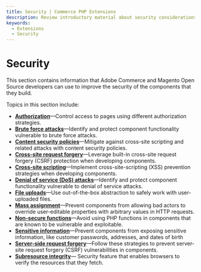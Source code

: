 ```yaml
---
title: Security | Commerce PHP Extensions
description: Review introductory material about security considerations for Adobe Commerce and Magento Open Source component development.
keywords:
  - Extensions
  - Security
---
```


# Security

This section contains information that Adobe Commerce and Magento Open Source developers can use to improve the security of the components that they build.

Topics in this section include:

-  [**Authorization**](authorization.md)—Control access to pages using different authorization strategies.
-  [**Brute force attacks**](brute-force.md)—Identify and protect component functionality vulnerable to brute force attacks.
-  [**Content security policies**](content-security-policies.md)—Mitigate against cross-site scripting and related attacks with content security policies.
-  [**Cross-site request forgery**](cross-site-request-forgery.md)—Leverage built-in cross-site request forgery (CSRF) protection when developing components.
-  [**Cross-site scripting**](cross-site-scripting.md)—Implement cross-site-scripting (XSS) prevention strategies when developing components.
-  [**Denial of service (DoS) attacks**](denial-of-service-attacks.md)—Identify and protect component functionality vulnerable to denial of service attacks.
-  [**File uploads**](file-uploads.md)—Use out-of-the-box abstraction to safely work with user-uploaded files.
-  [**Mass assignment**](mass-assignment.md)—Prevent components from allowing bad actors to override user-editable properties with arbitrary values in HTTP requests.
-  [**Non-secure functions**](non-secure-functions.md)—Avoid using PHP functions in components that are known to be vulnerable and exploitable.
-  [**Sensitive information**](sensitive-information.md)—Prevent components from exposing sensitive information, like customer passwords, addresses, and dates of birth
-  [**Server-side request forgery**](server-side-request-forgery.md)—Follow these strategies to prevent server-site request forgery (CSRF) vulnerabilities in components.
-  [**Subresource integrity**](subresource-integrity.md)— Security feature that enables browsers to verify the resources that they fetch.
